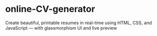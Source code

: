 # online-CV-generator
Create beautiful, printable resumes in real-time using HTML, CSS, and JavaScript — with glassmorphism UI and live preview
